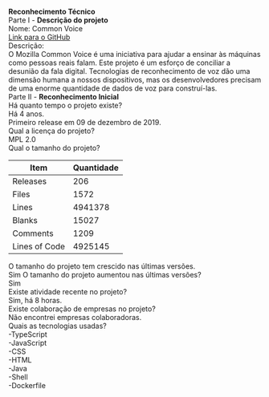 
**Reconhecimento Técnico**  
Parte I - **Descrição do projeto**  
Nome: Common Voice  
[Link para o GitHub](https://github.com/common-voice/common-voice)  
Descrição:  
O Mozilla Common Voice é uma iniciativa para ajudar a ensinar às máquinas como pessoas reais falam.
Este projeto é um esforço de conciliar a desunião da fala digital. Tecnologias de reconhecimento de voz dão uma dimensão humana a nossos dispositivos, mas os desenvolvedores precisam de uma enorme quantidade de dados de voz para construí-las.   
Parte II - **Reconhecimento Inicial**  
Há quanto tempo o projeto existe?   
Há 4 anos.  
Primeiro release em 09 de dezembro de 2019.   
Qual a licença do projeto?  
MPL 2.0   
Qual o tamanho do projeto?  

Item | Quantidade 
------| ------ 
Releases | 206 
Files |1572
Lines |4941378
Blanks | 15027
Comments | 1209
Lines of Code | 4925145

O tamanho do projeto tem crescido nas últimas versões.  
Sim
O tamanho do projeto aumentou nas últimas versões?  
Sim  
Existe atividade recente no projeto?  
Sim, há 8 horas.  
Existe colaboração de empresas no projeto?  
Não encontrei empresas colaboradoras.   
Quais as tecnologias usadas?   
-TypeScript  
-JavaScript  
-CSS   
-HTML  
-Java  
-Shell   
-Dockerfile
